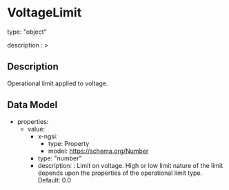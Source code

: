 # VoltageLimit
type: "object"
description : >
## Description
Operational limit applied to voltage.

## Data Model
  - properties:
    - value:
      - x-ngsi:
        - type: Property
        - model: https://schema.org/Number
      - type: "number"
      - description: : Limit on voltage. High or low limit nature of the limit depends upon the properties of the operational limit type. Default: 0.0
